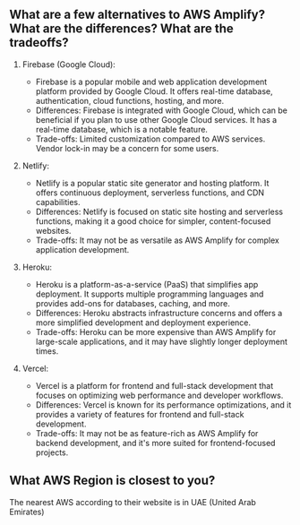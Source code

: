 ## What are a few alternatives to AWS Amplify? What are the differences? What are the tradeoffs?

1. Firebase (Google Cloud):

    - Firebase is a popular mobile and web application development platform provided by Google Cloud. It offers real-time database, authentication, cloud functions, hosting, and more.
    - Differences: Firebase is integrated with Google Cloud, which can be beneficial if you plan to use other Google Cloud services. It has a real-time database, which is a notable feature.
    - Trade-offs: Limited customization compared to AWS services. Vendor lock-in may be a concern for some users.

2. Netlify:

    - Netlify is a popular static site generator and hosting platform. It offers continuous deployment, serverless functions, and CDN capabilities.
    - Differences: Netlify is focused on static site hosting and serverless functions, making it a good choice for simpler, content-focused websites.
    - Trade-offs: It may not be as versatile as AWS Amplify for complex application development.

3. Heroku:

    - Heroku is a platform-as-a-service (PaaS) that simplifies app deployment. It supports multiple programming languages and provides add-ons for databases, caching, and more.
    - Differences: Heroku abstracts infrastructure concerns and offers a more simplified development and deployment experience.
    - Trade-offs: Heroku can be more expensive than AWS Amplify for large-scale applications, and it may have slightly longer deployment times.

4. Vercel:

    - Vercel is a platform for frontend and full-stack development that focuses on optimizing web performance and developer workflows.
    - Differences: Vercel is known for its performance optimizations, and it provides a variety of features for frontend and full-stack development.
    - Trade-offs: It may not be as feature-rich as AWS Amplify for backend development, and it's more suited for frontend-focused projects.

## What AWS Region is closest to you?

The nearest AWS according to their website is in UAE (United Arab Emirates)